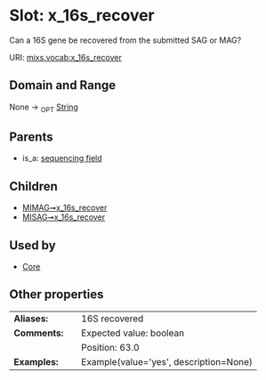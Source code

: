 
# Slot: x_16s_recover


Can a 16S gene be recovered from the submitted SAG or MAG?

URI: [mixs.vocab:x_16s_recover](https://w3id.org/mixs/vocab/x_16s_recover)


## Domain and Range

None ->  <sub>OPT</sub> [String](types/String.md)

## Parents

 *  is_a: [sequencing field](sequencing_field.md)

## Children

 *  [MIMAG➞x_16s_recover](MIMAG_x_16s_recover.md)
 *  [MISAG➞x_16s_recover](MISAG_x_16s_recover.md)

## Used by

 * [Core](Core.md)

## Other properties

|  |  |  |
| --- | --- | --- |
| **Aliases:** | | 16S recovered |
| **Comments:** | | Expected value: boolean |
|  | | Position: 63.0 |
| **Examples:** | | Example(value='yes', description=None) |

